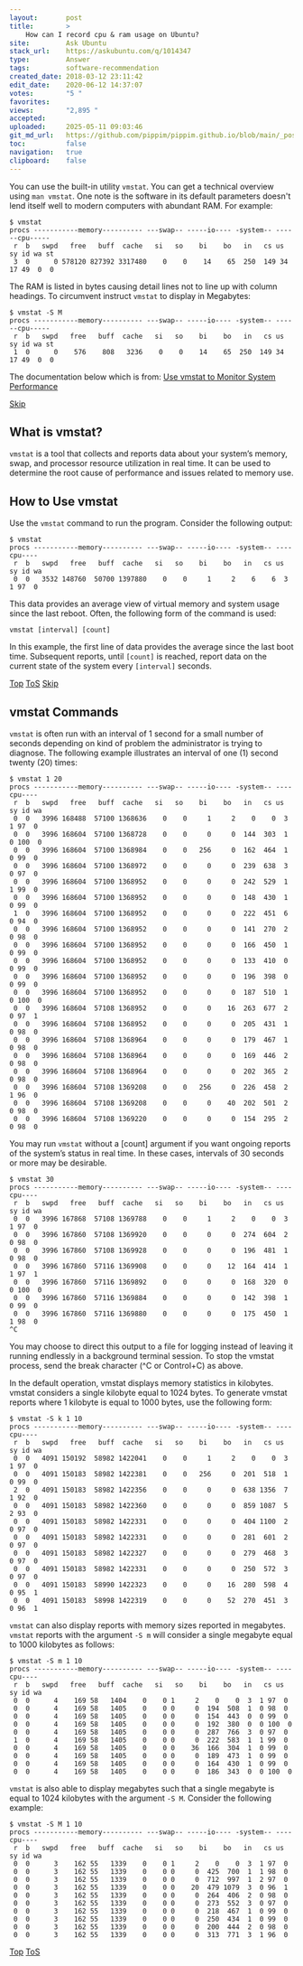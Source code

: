 ```yaml
---
layout:       post
title:        >
    How can I record cpu & ram usage on Ubuntu?
site:         Ask Ubuntu
stack_url:    https://askubuntu.com/q/1014347
type:         Answer
tags:         software-recommendation
created_date: 2018-03-12 23:11:42
edit_date:    2020-06-12 14:37:07
votes:        "5 "
favorites:    
views:        "2,895 "
accepted:     
uploaded:     2025-05-11 09:03:46
git_md_url:   https://github.com/pippim/pippim.github.io/blob/main/_posts/2018/2018-03-12-How-can-I-record-cpu-_-ram-usage-on-Ubuntu_.md
toc:          false
navigation:   true
clipboard:    false
---
```


You can use the built-in utility `vmstat`. You can get a technical overview using `man vmstat`. One note is the software in its default parameters doesn't lend itself well to modern computers with abundant RAM. For example:

``` 
$ vmstat 
procs -----------memory---------- ---swap-- -----io---- -system-- ------cpu-----
 r  b   swpd   free   buff  cache   si   so    bi    bo   in   cs us sy id wa st
 3  0      0 578120 827392 3317480    0    0    14    65  250  149 34 17 49  0  0
```

The RAM is listed in bytes causing detail lines not to line up with column headings. To circumvent instruct `vmstat` to display in Megabytes:

``` 
$ vmstat -S M
procs -----------memory---------- ---swap-- -----io---- -system-- ------cpu-----
 r  b   swpd   free   buff  cache   si   so    bi    bo   in   cs us sy id wa st
 1  0      0    576    808   3236    0    0    14    65  250  149 34 17 49  0  0
```

The documentation below which is from: [Use vmstat to Monitor System Performance][1]


<a id="hdr1"></a>
<div class="hdr-bar">  <a href="#hdr2">Skip</a></div>

## What is vmstat?

`vmstat` is a tool that collects and reports data about your system’s memory, swap, and processor resource utilization in real time. It can be used to determine the root cause of performance and issues related to memory use.

## How to Use vmstat

Use the `vmstat` command to run the program. Consider the following output:

``` 
$ vmstat
procs -----------memory---------- ---swap-- -----io---- -system-- ----cpu----
 r  b   swpd   free   buff  cache   si   so    bi    bo   in   cs us sy id wa
 0  0   3532 148760  50700 1397880    0    0     1     2    6    6  3  1 97  0
```

This data provides an average view of virtual memory and system usage since the last reboot. Often, the following form of the command is used:

``` 
vmstat [interval] [count]
```

In this example, the first line of data provides the average since the last boot time. Subsequent reports, until `[count]` is reached, report data on the current state of the system every `[interval]` seconds.


<a id="hdr2"></a>
<div class="hdr-bar">  <a href="#">Top</a>  <a href="#hdr1">ToS</a>  <a href="#hdr3">Skip</a></div>

## vmstat Commands

`vmstat` is often run with an interval of 1 second for a small number of seconds depending on kind of problem the administrator is trying to diagnose. The following example illustrates an interval of one (1) second twenty (20) times:

``` 
$ vmstat 1 20
procs -----------memory---------- ---swap-- -----io---- -system-- ----cpu----
 r  b   swpd   free   buff  cache   si   so    bi    bo   in   cs us sy id wa
 0  0   3996 168488  57100 1368636    0    0     1     2    0    0  3  1 97  0
 0  0   3996 168604  57100 1368728    0    0     0     0  144  303  1  0 100  0
 0  0   3996 168604  57100 1368984    0    0   256     0  162  464  1  0 99  0
 0  0   3996 168604  57100 1368972    0    0     0     0  239  638  3  0 97  0
 0  0   3996 168604  57100 1368952    0    0     0     0  242  529  1  1 99  0
 0  0   3996 168604  57100 1368952    0    0     0     0  148  430  1  0 99  0
 1  0   3996 168604  57100 1368952    0    0     0     0  222  451  6  0 94  0
 0  0   3996 168604  57100 1368952    0    0     0     0  141  270  2  0 98  0
 0  0   3996 168604  57100 1368952    0    0     0     0  166  450  1  0 99  0
 0  0   3996 168604  57100 1368952    0    0     0     0  133  410  0  0 99  0
 0  0   3996 168604  57100 1368952    0    0     0     0  196  398  0  0 99  0
 0  0   3996 168604  57100 1368952    0    0     0     0  187  510  1  0 100  0
 0  0   3996 168604  57108 1368952    0    0     0    16  263  677  2  0 97  1
 0  0   3996 168604  57108 1368952    0    0     0     0  205  431  1  0 98  0
 0  0   3996 168604  57108 1368964    0    0     0     0  179  467  1  0 98  0
 0  0   3996 168604  57108 1368964    0    0     0     0  169  446  2  0 98  0
 0  0   3996 168604  57108 1368964    0    0     0     0  202  365  2  0 98  0
 0  0   3996 168604  57108 1369208    0    0   256     0  226  458  2  1 96  0
 0  0   3996 168604  57108 1369208    0    0     0    40  202  501  2  0 98  0
 0  0   3996 168604  57108 1369220    0    0     0     0  154  295  2  0 98  0
```

You may run `vmstat` without a [count] argument if you want ongoing reports of the system’s status in real time. In these cases, intervals of 30 seconds or more may be desirable.

``` 
$ vmstat 30
procs -----------memory---------- ---swap-- -----io---- -system-- ----cpu----
 r  b   swpd   free   buff  cache   si   so    bi    bo   in   cs us sy id wa
 0  0   3996 167868  57108 1369788    0    0     1     2    0    0  3  1 97  0
 0  0   3996 167860  57108 1369920    0    0     0     0  274  604  2  0 98  0
 0  0   3996 167860  57108 1369928    0    0     0     0  196  481  1  0 98  0
 0  0   3996 167860  57116 1369908    0    0     0    12  164  414  1  1 97  1
 0  0   3996 167860  57116 1369892    0    0     0     0  168  320  0  0 100  0
 0  0   3996 167860  57116 1369884    0    0     0     0  142  398  1  0 99  0
 0  0   3996 167860  57116 1369880    0    0     0     0  175  450  1  1 98  0
^C
```

You may choose to direct this output to a file for logging instead of leaving it running endlessly in a background terminal session. To stop the vmstat process, send the break character (^C or Control+C) as above.

In the default operation, vmstat displays memory statistics in kilobytes. vmstat considers a single kilobyte equal to 1024 bytes. To generate vmstat reports where 1 kilobyte is equal to 1000 bytes, use the following form:

``` 
$ vmstat -S k 1 10
procs -----------memory---------- ---swap-- -----io---- -system-- ----cpu----
 r  b   swpd   free   buff  cache   si   so    bi    bo   in   cs us sy id wa
 0  0   4091 150192  58982 1422041    0    0     1     2    0    0  3  1 97  0
 0  0   4091 150183  58982 1422381    0    0   256     0  201  518  1  0 99  0
 2  0   4091 150183  58982 1422356    0    0     0     0  638 1356  7  1 92  0
 0  0   4091 150183  58982 1422360    0    0     0     0  859 1087  5  2 93  0
 0  0   4091 150183  58982 1422331    0    0     0     0  404 1100  2  0 97  0
 0  0   4091 150183  58982 1422331    0    0     0     0  281  601  2  0 97  0
 0  0   4091 150183  58982 1422327    0    0     0     0  279  468  3  0 97  0
 0  0   4091 150183  58982 1422331    0    0     0     0  250  572  3  0 97  0
 0  0   4091 150183  58990 1422323    0    0     0    16  280  598  4  0 95  1
 0  0   4091 150183  58998 1422319    0    0     0    52  270  451  3  0 96  1
```

`vmstat` can also display reports with memory sizes reported in megabytes. `vmstat` reports with the argument `-S m` will consider a single megabyte equal to 1000 kilobytes as follows:

``` 
$ vmstat -S m 1 10
procs -----------memory---------- ---swap-- -----io---- -system-- ----cpu----
 r  b   swpd   free   buff  cache   si   so    bi    bo   in   cs us sy id wa
 0  0      4    169 58   1404    0    0 1     2    0    0  3  1 97  0
 0  0      4    169 58   1405    0    0 0     0  194  508  1  0 98  0
 0  0      4    169 58   1405    0    0 0     0  154  443  0  0 99  0
 0  0      4    169 58   1405    0    0 0     0  192  380  0  0 100  0
 0  0      4    169 58   1405    0    0 0     0  287  766  3  0 97  0
 1  0      4    169 58   1405    0    0 0     0  222  583  1  1 99  0
 0  0      4    169 58   1405    0    0 0    36  166  304  1  0 99  0
 0  0      4    169 58   1405    0    0 0     0  189  473  1  0 99  0
 0  0      4    169 58   1405    0    0 0     0  164  430  1  0 99  0
 0  0      4    169 58   1405    0    0 0     0  186  343  0  0 100  0
```

`vmstat` is also able to display megabytes such that a single megabyte is equal to 1024 kilobytes with the argument `-S M`. Consider the following example:

``` 
$ vmstat -S M 1 10
procs -----------memory---------- ---swap-- -----io---- -system-- ----cpu----
 r  b   swpd   free   buff  cache   si   so    bi    bo   in   cs us sy id wa
 0  0      3    162 55   1339    0    0 1     2    0    0  3  1 97  0
 0  0      3    162 55   1339    0    0 0     0  425  700  1  1 98  0
 0  0      3    162 55   1339    0    0 0     0  712  997  1  2 97  0
 0  0      3    162 55   1339    0    0 0    20  479 1079  3  0 96  1
 0  0      3    162 55   1339    0    0 0     0  264  406  2  0 98  0
 0  0      3    162 55   1339    0    0 0     0  273  552  3  0 97  0
 0  0      3    162 55   1339    0    0 0     0  218  467  1  0 99  0
 0  0      3    162 55   1339    0    0 0     0  250  434  1  0 99  0
 0  0      3    162 55   1339    0    0 0     0  200  444  2  0 98  0
 0  0      3    162 55   1339    0    0 0     0  313  771  3  1 96  0
```

  [1]: https://linode.com/docs/uptime/monitoring/use-vmstat-to-monitor-system-performance/










<a id="hdr3"></a>
<div class="hdr-bar">  <a href="#">Top</a>  <a href="#hdr2">ToS</a></div>

